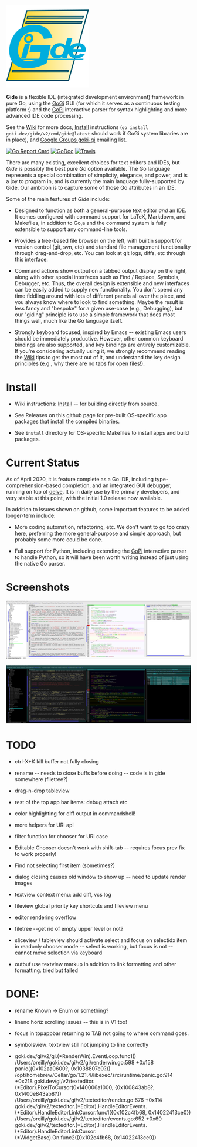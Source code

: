 ![alt tag](logo/gide_icon.png)

**Gide** is a flexible IDE (integrated development environment) framework in pure Go, using the [GoGi](https://github.com/goki/gi) GUI (for which it serves as a continuous testing platform :) and the [GoPi](https://github.com/goki/pi) interactive parser for syntax highlighting and more advanced IDE code processing.

See the [Wiki](https://goki.dev/gide/v2/wiki) for more docs,   [Install](https://goki.dev/gide/v2/wiki/Install) instructions (`go install goki.dev/gide/v2/cmd/gide@latest` should work if GoGi system libraries are in place), and [Google Groups goki-gi](https://groups.google.com/forum/#!forum/goki-gi) emailing list.

[![Go Report Card](https://goreportcard.com/badge/goki.dev/gide/v2)](https://goreportcard.com/report/goki.dev/gide/v2)
[![GoDoc](https://godoc.org/goki.dev/gide/v2?status.svg)](https://godoc.org/goki.dev/gide/v2)
[![Travis](https://travis-ci.com/goki/gide.svg?branch=master)](https://travis-ci.com/goki/gide)

There are many existing, excellent choices for text editors and IDEs, but *Gide* is possibly the best pure *Go* option available.  The Go language represents a special combination of simplicity, elegance, and power, and is a joy to program in, and is currently the main language fully-supported by Gide.  Our ambition is to capture some of those Go attributes in an IDE.

Some of the main features of *Gide* include:

* Designed to function as both a general-purpose text editor *and* an IDE.  It comes configured with command support for LaTeX, Markdown, and Makefiles, in addition to Go,a and the command system is fully extensible to support any command-line tools.

* Provides a tree-based file browser on the left, with builtin support for version control (git, svn, etc) and standard file management functionality through drag-and-drop, etc.  You can look at git logs, diffs, etc through this interface.

* Command actions show output on a tabbed output display on the right, along with other special interfaces such as Find / Replace, Symbols, Debugger, etc.  Thus, the overall design is extensible and new interfaces can be easily added to supply new functionality.  You don't spend any time fiddling around with lots of different panels all over the place, and you always know where to look to find something.  Maybe the result is less fancy and "bespoke" for a given use-case (e.g., Debugging), but our "giding" principle is to use a simple framework that does most things well, much like the Go language itself.

* Strongly keyboard focused, inspired by Emacs -- existing Emacs users should be immediately productive.  However, other common keyboard bindings are also supported, and key bindings are entirely customizable.  If you're considering actually using it, we strongly recommend reading the [Wiki](https://goki.dev/gide/v2/wiki) tips to get the most out of it, and understand the key design principles (e.g., why there are no tabs for open files!).

# Install

* Wiki instructions: [Install](https://goki.dev/gide/v2/wiki/Install) -- for building directly from source.

* See Releases on this github page for pre-built OS-specific app packages that install the compiled binaries.

* See `install` directory for OS-specific Makefiles to install apps and build packages.

# Current Status

As of April 2020, it is feature complete as a Go IDE, including type-comprehension-based completion, and an integrated GUI debugger, running on top of [delve](https://github.com/go-delve/delve).  It is in daily use by the primary developers, and very stable at this point, with the initial 1.0 release now available.

In addition to Issues shown on github, some important features to be added longer-term include:

* More coding automation, refactoring, etc.  We don't want to go too crazy here, preferring the more general-purpose and simple approach, but probably some more could be done.

* Full support for Python, including extending the [GoPi](https://github.com/goki/pi) interactive parser to handle Python, so it will have been worth writing instead of just using the native Go parser.

# Screenshots

![Screenshot](screenshot.png?raw=true "Screenshot")

![Screenshot, darker](screenshot_dark.png?raw=true "Screenshot, dark mode")

# TODO

* ctrl-X+K kill buffer not fully closing
* rename -- needs to close buffs before doing -- code is in gide somewhere (filetree?)

* drag-n-drop tableview
* rest of the top app bar items: debug attach etc

* color highlighting for diff output in commandshell!

* more helpers for URI api
* filter function for chooser for URI case

* Editable Chooser doesn't work with shift-tab -- requires focus prev fix to work properly!

* Find not selecting first item (sometimes?)

* dialog closing causes old window to show up -- need to update render images
* textview context menu: add diff, vcs log

* fileview global priority key shortcuts and fileview menu
* editor rendering overflow
* filetree --get rid of empty upper level or not?
* sliceview / tableview should activate select and focus on selectidx item in readonly chooser mode -- select is working, but focus is not -- cannot move selection via keyboard

* outbuf use textview markup in addition to link formatting and other formatting.  tried but failed

# DONE:

* rename Known -> Enum or something?
* lineno horiz scrolling issues -- this is in V1 too!
* focus in topappbar returning to TAB not going to where command goes.

* symbolsview: textview still not jumping to line correctly

* goki.dev/gi/v2/gi.(*RenderWin).EventLoop.func1()
	/Users/oreilly/goki.dev/gi/v2/gi/renderwin.go:598 +0x158
panic({0x102aa0600?, 0x1038807e0?})
	/opt/homebrew/Cellar/go/1.21.4/libexec/src/runtime/panic.go:914 +0x218
goki.dev/gi/v2/texteditor.(*Editor).PixelToCursor(0x140006a1000, {0x100843ab8?, 0x1400e843ab8?})
	/Users/oreilly/goki.dev/gi/v2/texteditor/render.go:676 +0x114
goki.dev/gi/v2/texteditor.(*Editor).HandleEditorEvents.(*Editor).HandleEditorLinkCursor.func1({0x102c4fb68, 0x14022413ce0})
	/Users/oreilly/goki.dev/gi/v2/texteditor/events.go:652 +0x60
goki.dev/gi/v2/texteditor.(*Editor).HandleEditorEvents.(*Editor).HandleEditorLinkCursor.(*WidgetBase).On.func2({0x102c4fb68, 0x14022413ce0})

